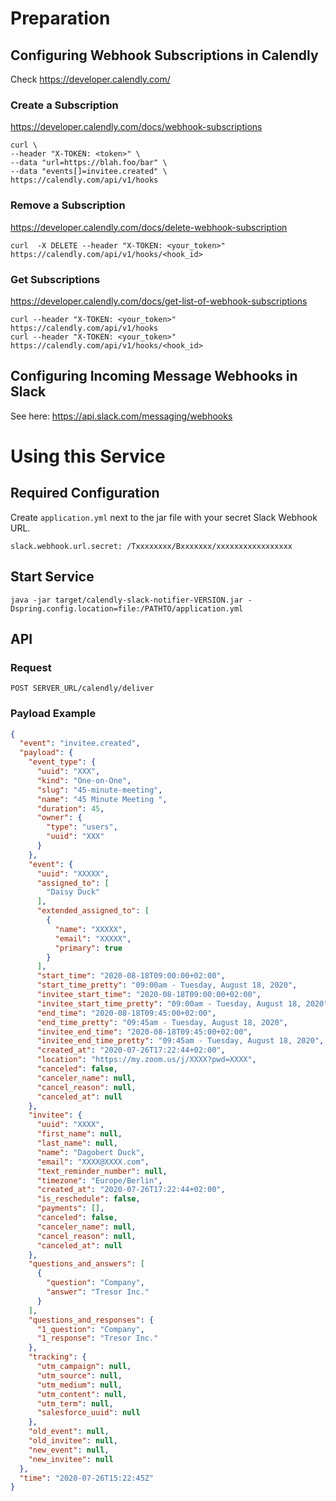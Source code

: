 # Preparation
## Configuring Webhook Subscriptions in Calendly
Check https://developer.calendly.com/

### Create a Subscription
https://developer.calendly.com/docs/webhook-subscriptions

```
curl \
--header "X-TOKEN: <token>" \
--data "url=https://blah.foo/bar" \
--data "events[]=invitee.created" \
https://calendly.com/api/v1/hooks
```
### Remove a Subscription
https://developer.calendly.com/docs/delete-webhook-subscription

```
curl  -X DELETE --header "X-TOKEN: <your_token>" https://calendly.com/api/v1/hooks/<hook_id>
```

### Get Subscriptions
https://developer.calendly.com/docs/get-list-of-webhook-subscriptions

```
curl --header "X-TOKEN: <your_token>" https://calendly.com/api/v1/hooks
curl --header "X-TOKEN: <your_token>" https://calendly.com/api/v1/hooks/<hook_id>
```

## Configuring Incoming Message Webhooks in Slack
See here: https://api.slack.com/messaging/webhooks

# Using this Service

## Required Configuration
Create `application.yml` next to the jar file with your secret Slack Webhook URL.

```
slack.webhook.url.secret: /Txxxxxxxx/Bxxxxxxx/xxxxxxxxxxxxxxxxx
```

## Start Service
```
java -jar target/calendly-slack-notifier-VERSION.jar -Dspring.config.location=file:/PATHTO/application.yml
```

## API
### Request
```
POST SERVER_URL/calendly/deliver
```

### Payload Example
```json
{
  "event": "invitee.created",
  "payload": {
    "event_type": {
      "uuid": "XXX",
      "kind": "One-on-One",
      "slug": "45-minute-meeting",
      "name": "45 Minute Meeting ",
      "duration": 45,
      "owner": {
        "type": "users",
        "uuid": "XXX"
      }
    },
    "event": {
      "uuid": "XXXXX",
      "assigned_to": [
        "Daisy Duck"
      ],
      "extended_assigned_to": [
        {
          "name": "XXXXX",
          "email": "XXXXX",
          "primary": true
        }
      ],
      "start_time": "2020-08-18T09:00:00+02:00",
      "start_time_pretty": "09:00am - Tuesday, August 18, 2020",
      "invitee_start_time": "2020-08-18T09:00:00+02:00",
      "invitee_start_time_pretty": "09:00am - Tuesday, August 18, 2020",
      "end_time": "2020-08-18T09:45:00+02:00",
      "end_time_pretty": "09:45am - Tuesday, August 18, 2020",
      "invitee_end_time": "2020-08-18T09:45:00+02:00",
      "invitee_end_time_pretty": "09:45am - Tuesday, August 18, 2020",
      "created_at": "2020-07-26T17:22:44+02:00",
      "location": "https://my.zoom.us/j/XXXX?pwd=XXXX",
      "canceled": false,
      "canceler_name": null,
      "cancel_reason": null,
      "canceled_at": null
    },
    "invitee": {
      "uuid": "XXXX",
      "first_name": null,
      "last_name": null,
      "name": "Dagobert Duck",
      "email": "XXXX@XXXX.com",
      "text_reminder_number": null,
      "timezone": "Europe/Berlin",
      "created_at": "2020-07-26T17:22:44+02:00",
      "is_reschedule": false,
      "payments": [],
      "canceled": false,
      "canceler_name": null,
      "cancel_reason": null,
      "canceled_at": null
    },
    "questions_and_answers": [
      {
        "question": "Company",
        "answer": "Tresor Inc."
      }
    ],
    "questions_and_responses": {
      "1_question": "Company",
      "1_response": "Tresor Inc."
    },
    "tracking": {
      "utm_campaign": null,
      "utm_source": null,
      "utm_medium": null,
      "utm_content": null,
      "utm_term": null,
      "salesforce_uuid": null
    },
    "old_event": null,
    "old_invitee": null,
    "new_event": null,
    "new_invitee": null
  },
  "time": "2020-07-26T15:22:45Z"
}
```
